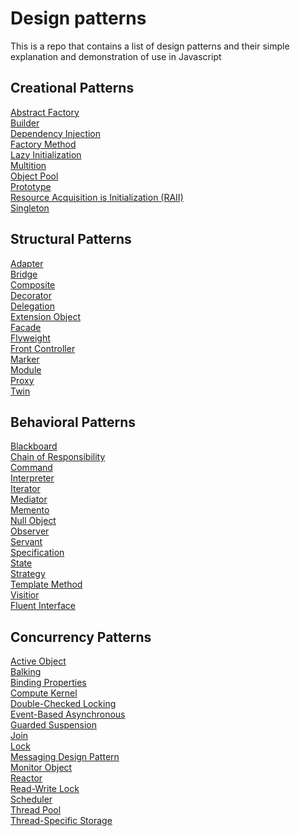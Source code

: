 # Design patterns

This is a repo that contains a list of design patterns and their simple explanation and demonstration of use in Javascript

## Creational Patterns

[Abstract Factory](creational/abstract-factory/README.md)  
[Builder](creational/builder/README.md)  
[Dependency Injection](creational/dependency-injection/README.md)  
[Factory Method](creational/factory-method/README.md)  
[Lazy Initialization](creational/lazy-initialization/README.md)  
[Multition](creational/multition/README.md)  
[Object Pool](creational/object-pool/README.md)  
[Prototype](creational/prototype/README.md)  
[Resource Acquisition is Initialization (RAII)](creational/raii/README.md)  
[Singleton](creational/singleton/README.md)  

## Structural Patterns

[Adapter]()  
[Bridge]()  
[Composite]()  
[Decorator]()  
[Delegation]()  
[Extension Object]()  
[Facade]()  
[Flyweight]()  
[Front Controller]()  
[Marker]()  
[Module]()  
[Proxy]()  
[Twin]()  

## Behavioral Patterns

[Blackboard]()  
[Chain of Responsibility]()  
[Command]()  
[Interpreter]()  
[Iterator]()  
[Mediator]()  
[Memento]()  
[Null Object]()  
[Observer]()  
[Servant]()  
[Specification]()  
[State]()  
[Strategy]()  
[Template Method]()  
[Visitior]()  
[Fluent Interface]()  

## Concurrency Patterns

[Active Object]()  
[Balking]()  
[Binding Properties]()  
[Compute Kernel]()  
[Double-Checked Locking]()  
[Event-Based Asynchronous]()  
[Guarded Suspension]()  
[Join]()  
[Lock]()  
[Messaging Design Pattern]()  
[Monitor Object]()  
[Reactor]()  
[Read-Write Lock]()  
[Scheduler]()  
[Thread Pool]()  
[Thread-Specific Storage]()  